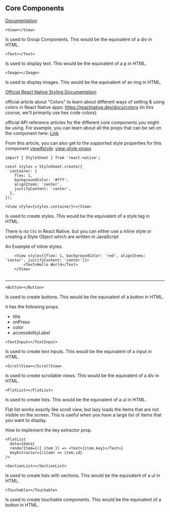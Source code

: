 ## Core Components

[Documentation](https://reactnative.dev/docs/components-and-apis)

<!-- The View Component -->

```Js
<View></View>
```

Is used to Group Components. This would be the equivalent of a div in HTML.

<!-- The Text Component -->

```Js
<Text></Text>
```

Is used to display text. This would be the equivalent of a p in HTML.

<!-- The Image Component -->

```Js
<Image></Image>
```

Is used to display images. This would be the equivalent of an img in HTML.

<!-- The StyleSheet Component -->

[Official React Native Styling Documentation](https://reactnative.dev/docs/style)

official article about "Colors" to learn about different ways of setting & using colors in React Native apps: https://reactnative.dev/docs/colors (in this course, we'll primarily use hex code colors).

official API reference articles for the different core components you might be using. For example, you can learn about all the props that can be set on the <View> component here: [Link](https://reactnative.dev/docs/view)

From this article, you can also get to the supported style properties for this component [view#style](https://reactnative.dev/docs/view#style): [view-style-props](https://reactnative.dev/docs/view-style-props)

```Js
import { StyleSheet } from 'react-native';

const styles = StyleSheet.create({
  container: {
    flex: 1,
    backgroundColor: '#fff',
    alignItems: 'center',
    justifyContent: 'center',
  },
});

<View style={styles.container}></View>

```

Is used to create styles. This would be the equivalent of a style tag in HTML.

There is no `CSS` in React Native. but you can either use a inline style or creating a Style Object which are written in JavaScript

An Example of inline styles.

```Js
    <View style={{flex: 1, backgroundColor: 'red', alignItems: 'center', justifyContent: 'center'}}>
        <Text>Hello World</Text>
    </View>
```

## <!-- The Button Component -->

---

```Js
<Button></Button>
```

Is used to create buttons. This would be the equivalent of a button in HTML.

it has the following props.

- title
- onPress
- color
- accessibilityLabel

<!-- The TextInput Component -->

```Js
<TextInput></TextInput>
```

Is used to create text inputs. This would be the equivalent of a input in HTML.

<!-- The ScrollView Component -->

```Js
<ScrollView></ScrollView>
```

Is used to create scrollable views. This would be the equivalent of a div in HTML.

<!-- The FlatList Component -->

```Js
<FlatList></FlatList>
```

Is used to create lists. This would be the equivalent of a ul in HTML.

Flat list works exactly like scroll view, but lazy loads the items that are not visible on the screen. This is useful when you have a large list of items that you want to display.

How to implement the key extractor prop.

```Js
<FlatList
  data={data}
  renderItem={({ item }) => <Text>{item.key}</Text>}
  keyExtractor={(item) => item.id}
/>
```

<!-- The SectionList Component -->

```Js
<SectionList></SectionList>
```

Is used to create lists with sections. This would be the equivalent of a ul in HTML.

<!-- The Touchable Component -->

```Js
<Touchable></Touchable>
```

Is used to create touchable components. This would be the equivalent of a button in HTML.
